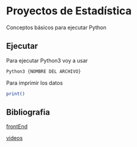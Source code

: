 # Proyectos de Estadística

Conceptos básicos para ejecutar Python

## Ejecutar

Para ejecutar Python3 voy a usar
```bash
Python3 {NOMBRE DEL ARCHIVO}
```
Para imprimir los datos 
```bash
print()
```



## Bibliografia
[frontEnd](https://www.makeareadme.com)

[videos](https://youtube)
